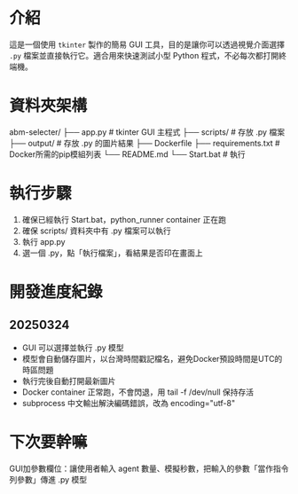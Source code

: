 # 介紹
這是一個使用 `tkinter` 製作的簡易 GUI 工具，目的是讓你可以透過視覺介面選擇 `.py` 檔案並直接執行它。適合用來快速測試小型 Python 程式，不必每次都打開終端機。

# 資料夾架構
abm-selecter/
├── app.py                      # tkinter GUI 主程式
├── scripts/                     # 存放 .py 檔案
├── output/                    # 存放 .py 的圖片結果
├── Dockerfile
├── requirements.txt    # Docker所需的pip模組列表
└── README.md
└── Start.bat                   # 執行

# 執行步驟
1. 確保已經執行 Start.bat，python_runner container 正在跑
2. 確保 scripts/ 資料夾中有 .py 檔案可以執行
3. 執行 app.py
4. 選一個 .py，點「執行檔案」，看結果是否印在畫面上 

# 開發進度紀錄
## 20250324
+ GUI 可以選擇並執行 .py 模型
+ 模型會自動儲存圖片，以台灣時間戳記檔名，避免Docker預設時間是UTC的時區問題
+ 執行完後自動打開最新圖片
+ Docker container 正常跑，不會閃退，用 tail -f /dev/null 保持存活
+ subprocess 中文輸出解決編碼錯誤，改為 encoding="utf-8"

# 下次要幹嘛
 GUI加參數欄位：讓使用者輸入 agent 數量、模擬秒數，把輸入的參數「當作指令列參數」傳進 .py 模型
